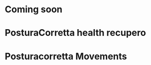 # Coming soon

# PosturaCorretta health recupero

# Posturacorretta Movements


<!--stackedit_data:
eyJoaXN0b3J5IjpbMTI2NzkyMzA3MF19
-->